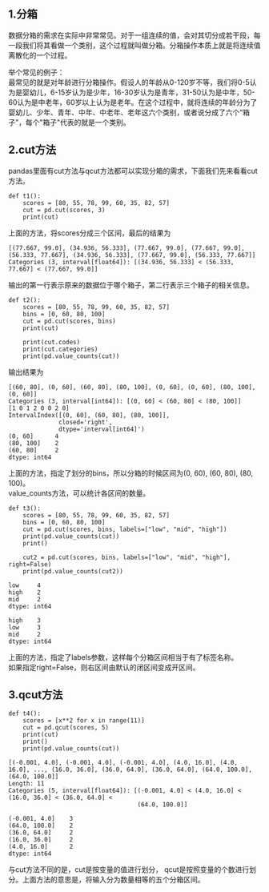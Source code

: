 ## 1.分箱
数据分箱的需求在实际中非常常见。对于一组连续的值，会对其切分成若干段，每一段我们将其看做一个类别，这个过程就叫做分箱。分箱操作本质上就是将连续值离散化的一个过程。  

举个常见的例子：  
最常见的就是对年龄进行分箱操作。假设人的年龄从0-120岁不等，我们将0-5认为是婴幼儿，6-15岁认为是少年，16-30岁认为是青年，31-50认为是中年，50-60认为是中老年，60岁以上认为是老年。在这个过程中，就将连续的年龄分为了婴幼儿、少年、青年、中年、中老年、老年这六个类别，或者说分成了六个“箱子”，每个"箱子"代表的就是一个类别。  

## 2.cut方法
pandas里面有cut方法与qcut方法都可以实现分箱的需求，下面我们先来看看cut方法。  

```
def t1():
    scores = [80, 55, 78, 99, 60, 35, 82, 57]
    cut = pd.cut(scores, 3)
    print(cut)
```  

上面的方法，将scores分成三个区间，最后的结果为  

```
[(77.667, 99.0], (34.936, 56.333], (77.667, 99.0], (77.667, 99.0], (56.333, 77.667], (34.936, 56.333], (77.667, 99.0], (56.333, 77.667]]
Categories (3, interval[float64]): [(34.936, 56.333] < (56.333, 77.667] < (77.667, 99.0]]
```  

输出的第一行表示原来的数据位于哪个箱子，第二行表示三个箱子的相关信息。  

```
def t2():
    scores = [80, 55, 78, 99, 60, 35, 82, 57]
    bins = [0, 60, 80, 100]
    cut = pd.cut(scores, bins)
    print(cut)

    print(cut.codes)
    print(cut.categories)
    print(pd.value_counts(cut))
```  

输出结果为  

```
[(60, 80], (0, 60], (60, 80], (80, 100], (0, 60], (0, 60], (80, 100], (0, 60]]
Categories (3, interval[int64]): [(0, 60] < (60, 80] < (80, 100]]
[1 0 1 2 0 0 2 0]
IntervalIndex([(0, 60], (60, 80], (80, 100]],
              closed='right',
              dtype='interval[int64]')
(0, 60]      4
(80, 100]    2
(60, 80]     2
dtype: int64
```  

上面的方法，指定了划分的bins，所以分箱的时候区间为(0, 60), (60, 80), (80, 100)。  
value_counts方法，可以统计各区间的数量。  

```
def t3():
    scores = [80, 55, 78, 99, 60, 35, 82, 57]
    bins = [0, 60, 80, 100]
    cut = pd.cut(scores, bins, labels=["low", "mid", "high"])
    print(pd.value_counts(cut))
    print()

    cut2 = pd.cut(scores, bins, labels=["low", "mid", "high"], right=False)
    print(pd.value_counts(cut2))
```  

```
low     4
high    2
mid     2
dtype: int64

high    3
low     3
mid     2
dtype: int64
```  

上面的方法，指定了labels参数，这样每个分箱区间相当于有了标签名称。  
如果指定right=False，则右区间由默认的闭区间变成开区间。  

## 3.qcut方法

```
def t4():
    scores = [x**2 for x in range(11)]
    cut = pd.qcut(scores, 5)
    print(cut)
    print()
    print(pd.value_counts(cut))
```  

```
[(-0.001, 4.0], (-0.001, 4.0], (-0.001, 4.0], (4.0, 16.0], (4.0, 16.0], ..., (16.0, 36.0], (36.0, 64.0], (36.0, 64.0], (64.0, 100.0], (64.0, 100.0]]
Length: 11
Categories (5, interval[float64]): [(-0.001, 4.0] < (4.0, 16.0] < (16.0, 36.0] < (36.0, 64.0] <
                                    (64.0, 100.0]]

(-0.001, 4.0]    3
(64.0, 100.0]    2
(36.0, 64.0]     2
(16.0, 36.0]     2
(4.0, 16.0]      2
dtype: int64
```  

与cut方法不同的是，cut是按变量的值进行划分， qcut是按照变量的个数进行划分。上面方法的意思是，将输入分为数量相等的五个分箱区间。  
